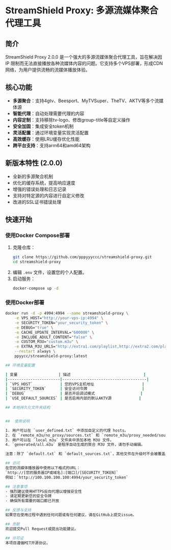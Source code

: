 # StreamShield Proxy: 多源流媒体聚合代理工具

## 简介
StreamShield Proxy 2.0.0 是一个强大的多源流媒体聚合代理工具，旨在解决因 IP 限制而无法直接播放各种流媒体内容的问题。它支持多个VPS部署，形成CDN网络，为用户提供流畅的流媒体播放体验。

## 核心功能
- **多源聚合**：支持4gtv、Beesport、MyTVSuper、TheTV、AKTV等多个流媒体源
- **智能代理**：自动处理需要代理的内容
- **内容定制**：支持移除tv-logo、修改group-title等自定义操作
- **安全加固**：集成安全token机制
- **灵活配置**：通过环境变量实现灵活配置
- **高效缓存**：使用LRU缓存优化性能
- **跨平台支持**：支持arm64和amd64架构

## 新版本特性 (2.0.0)
- 全新的多源聚合机制
- 优化的缓存系统，提高响应速度
- 增强的错误处理和日志记录
- 支持对特定源的内容进行自定义修改
- 改进的SSL证书错误处理

## 快速开始

### 使用Docker Compose部署
1. 克隆仓库：
    ```bash
    git clone https://github.com/pppyyyccc/streamshield-proxy.git
    cd streamshield-proxy
    ```
2. 编辑 `.env` 文件，设置您的个人配置。
3. 启动服务：
    ```bash
    docker-compose up -d
    ```
    
### 使用Docker部署
```bash
docker run -d -p 4994:4994 --name streamshield-proxy \
    -e VPS_HOST="http://your-vps-ip:4994" \
    -e SECURITY_TOKEN="your_security_token" \
    -e DEBUG="true" \
    -e CACHE_UPDATE_INTERVAL="600000" \
    -e INCLUDE_ADULT_CONTENT="false" \
    -e CUSTOM_M3U="custom.m3u" \
    -e EXTRA_M3U_URLS="http://extra1.com/playlist,http://extra2.com/playlist" \
    --restart always \
    ppyycc/streamshield-proxy:latest

## 环境变量配置

| 变量                  | 描述                                |
|-----------------------|-------------------------------------|
| `VPS_HOST`            | 您的VPS主机地址                     |
| `SECURITY_TOKEN`      | 安全访问令牌                        |
| `DEBUG`               | 是否开启调试模式                    |
| `USE_DEFAULT_SOURCES` | 是否启用内部的默认AKTV源            |

## 本地持久化文件夹结构


##  使用说明

1. 用户可以在 `user_defined.txt` 中添加自定义的代理 hosts。
2. 在 `remote_m3u/no_proxy/sources.txt` 和 `remote_m3u/proxy_needed/sources.txt` 中添加远程 M3U 源。
3. 用户可以在 `local_m3u` 文件夹中添加本地 M3U 文件。
4. `generated/all.m3u` 是程序自动生成的聚合 M3U 文件，请勿手动编辑。

注意：除了 `default.txt` 和 `default_sources.txt`，其他文件在升级时不会被覆盖。

## 访问
在您的流媒体播放器中使用以下格式的URL：
`http://[您的服务器IP或域名]:[端口]/[SECURITY_TOKEN]`
例如：`http://100.100.100.100:4994/your_security_token`

## 注意事项
- 强烈建议使用HTTPS反向代理以增强安全性
- 请定期更新您的安全令牌
- 确保所有需要的端口都已开放

## 反馈与支持
如果您在使用过程中遇到任何问题或有任何建议，请在GitHub上提交issue。

## 贡献
欢迎提交Pull Request或提出功能建议。

## 许可证
本项目遵循MIT开源协议。
